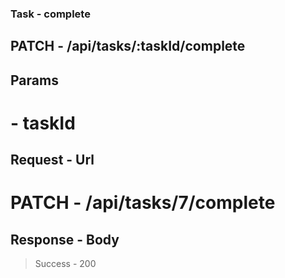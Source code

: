 ### Task - complete

## PATCH - /api/tasks/:taskId/complete

## Params
# - taskId

## Request - Url

# PATCH - /api/tasks/7/complete

## Response - Body

> Success - 200